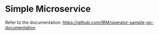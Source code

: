 # Simple Microservice

Refer to the documentation: https://github.com/IBM/operator-sample-go-documentation
